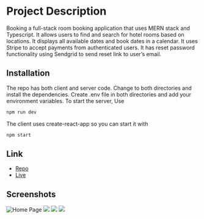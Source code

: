 # Project Description

Booking a full-stack room booking application that uses MERN stack and Typescript. It allows users to find and search for hotel rooms based on locations. It displays all available dates and book dates in a calendar. It uses Stripe to accept payments from authenticated users. It has reset password functionality using Sendgrid to send reset link to user’s email. 

## Installation
The repo has both client and server code. Change to both directories and install the dependencies. Create .env file in both directories and add your environment variables. To start the server, Use

```bash
npm run dev
```

The client uses create-react-app so you can start it with 

```bash
npm start
```

## Link
- [Repo](<https://github.com/MikeReal116/Hotelbook> "<Booking app> Repo")
- [Live](<https://kwaku-hotel.netlify.app/rooms> "Live View")


## Screenshots
![Home Page](https://i.ibb.co/zbdLf2z/home.jpg "Home Page")
![](https://i.ibb.co/ftN4LkR/payment.jpg)
![](https://i.ibb.co/cCW9BLb/review.jpg)
![](https://i.ibb.co/ydr29bp/email.jpg)
